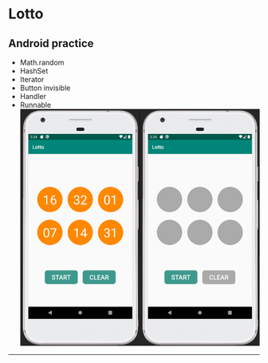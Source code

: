 Lotto
=
Android practice
-
* Math.random
* HashSet
* Iterator
* Button invisible
* Handler
* Runnable
![](https://github.com/SwingGao2020/Lotto/blob/master/preview.jpg)

---


